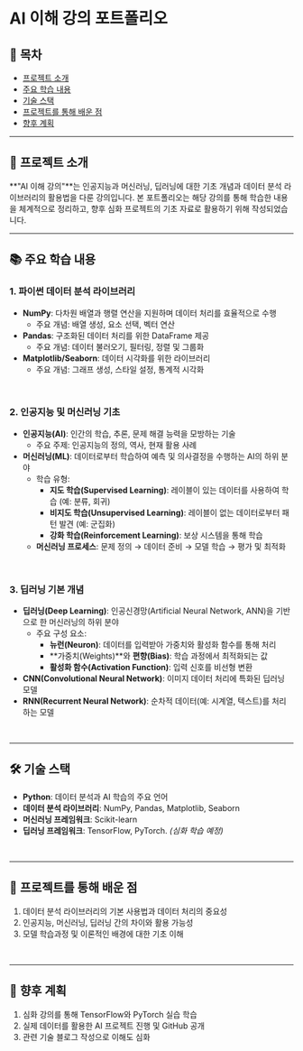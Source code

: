 # AI 이해 강의 포트폴리오

## 📌 **목차**
- [프로젝트 소개](#-프로젝트-소개)  
- [주요 학습 내용](#-주요-학습-내용)  
- [기술 스택](#-기술-스택)  
- [프로젝트를 통해 배운 점](#-프로젝트를-통해-배운-점)  
- [향후 계획](#-향후-계획)  

---

## 📝 **프로젝트 소개**
**"AI 이해 강의"**는 인공지능과 머신러닝, 딥러닝에 대한 기초 개념과 데이터 분석 라이브러리의 활용법을 다룬 강의입니다.
본 포트폴리오는 해당 강의를 통해 학습한 내용을 체계적으로 정리하고, 향후 심화 프로젝트의 기초 자료로 활용하기 위해 작성되었습니다.

---

## 📚 **주요 학습 내용**

### 1. **파이썬 데이터 분석 라이브러리**
- **NumPy**: 다차원 배열과 행렬 연산을 지원하며 데이터 처리를 효율적으로 수행
  - 주요 개념: 배열 생성, 요소 선택, 벡터 연산
- **Pandas**: 구조화된 데이터 처리를 위한 DataFrame 제공
  - 주요 개념: 데이터 불러오기, 필터링, 정렬 및 그룹화
- **Matplotlib/Seaborn**: 데이터 시각화를 위한 라이브러리
  - 주요 개념: 그래프 생성, 스타일 설정, 통계적 시각화

<br/>

### 2. **인공지능 및 머신러닝 기초**
- **인공지능(AI)**: 인간의 학습, 추론, 문제 해결 능력을 모방하는 기술
  - 주요 주제: 인공지능의 정의, 역사, 현재 활용 사례
- **머신러닝(ML)**: 데이터로부터 학습하여 예측 및 의사결정을 수행하는 AI의 하위 분야
  - 학습 유형:  
    - **지도 학습(Supervised Learning)**: 레이블이 있는 데이터를 사용하여 학습 (예: 분류, 회귀)
    - **비지도 학습(Unsupervised Learning)**: 레이블이 없는 데이터로부터 패턴 발견 (예: 군집화)
    - **강화 학습(Reinforcement Learning)**: 보상 시스템을 통해 학습
  - **머신러닝 프로세스**: 문제 정의 → 데이터 준비 → 모델 학습 → 평가 및 최적화

<br/>

### 3. **딥러닝 기본 개념**
- **딥러닝(Deep Learning)**: 인공신경망(Artificial Neural Network, ANN)을 기반으로 한 머신러닝의 하위 분야
  - 주요 구성 요소:  
    - **뉴런(Neuron)**: 데이터를 입력받아 가중치와 활성화 함수를 통해 처리
    - **가중치(Weights)**와 **편향(Bias)**: 학습 과정에서 최적화되는 값
    - **활성화 함수(Activation Function)**: 입력 신호를 비선형 변환
- **CNN(Convolutional Neural Network)**: 이미지 데이터 처리에 특화된 딥러닝 모델
- **RNN(Recurrent Neural Network)**: 순차적 데이터(예: 시계열, 텍스트)를 처리하는 모델

<br/>

---

## 🛠 **기술 스택**
- **Python**: 데이터 분석과 AI 학습의 주요 언어
- **데이터 분석 라이브러리**: NumPy, Pandas, Matplotlib, Seaborn
- **머신러닝 프레임워크**: Scikit-learn
- **딥러닝 프레임워크**: TensorFlow, PyTorch. *(심화 학습 예정)*

<br/>

---

## 🌟 **프로젝트를 통해 배운 점**
1. 데이터 분석 라이브러리의 기본 사용법과 데이터 처리의 중요성
2. 인공지능, 머신러닝, 딥러닝 간의 차이와 활용 가능성
3. 모델 학습과정 및 이론적인 배경에 대한 기초 이해

<br/>

---

## 🚀 **향후 계획**
1. 심화 강의를 통해 TensorFlow와 PyTorch 실습 학습
2. 실제 데이터를 활용한 AI 프로젝트 진행 및 GitHub 공개
3. 관련 기술 블로그 작성으로 이해도 심화
